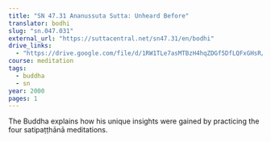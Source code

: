 ```yaml
---
title: "SN 47.31 Ananussuta Sutta: Unheard Before"
translator: bodhi
slug: "sn.047.031"
external_url: "https://suttacentral.net/sn47.31/en/bodhi"
drive_links:
  - "https://drive.google.com/file/d/1RW1TLe7asMTBzH4hqZDGf5DfLQFxGHsR/view?usp=drivesdk"
course: meditation
tags:
  - buddha
  - sn
year: 2000
pages: 1
---
```


The Buddha explains how his unique insights were gained by practicing the four satipaṭṭhānā meditations.
